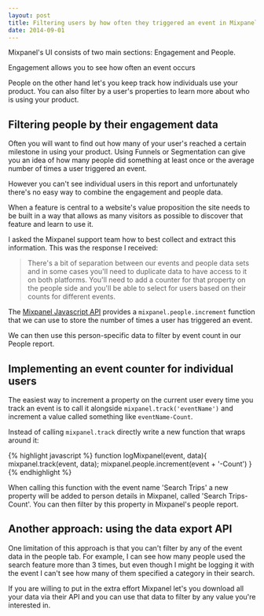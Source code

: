```yaml
---
layout: post
title: Filtering users by how often they triggered an event in Mixpanel
date: 2014-09-01
---
```


Mixpanel's UI consists of two main sections: Engagement and People.

Engagement allows you to see how often an event occurs

People on the other hand let's you keep track how individuals use your product. You can also filter by a user's properties to learn more about who is using your product.

## Filtering people by their engagement data

Often you will want to find out how many of your user's reached a certain milestone in using your product. Using Funnels or Segmentation can give you an idea of how many people did something at least once or the average number of times a user triggered an event.

However you can't see individual users in this report and unfortunately there's no easy way to combine the engagement and people data.

When a feature is central to a website's value proposition the site needs to be built in a way that allows as many visitors as possible to discover that feature and learn to use it.

I asked the Mixpanel support team how to best collect and extract this information. This was the response I received:

 > There's a bit of separation between our events and people data sets and in some cases you'll need to duplicate data to have access to it on both platforms. You'll need to add a counter for that property on the people side and you'll be able to select for users based on their counts for different events.

The [Mixpanel Javascript API](https://mixpanel.com/help/reference/javascript) provides a `mixpanel.people.increment` function that we can use to store the number of times a user has triggered an event.

We can then use this person-specific data to filter by event count in our People report.

## Implementing an event counter for individual users

The easiest way to increment a property on the current user every time you track an event is to call it alongside `mixpanel.track('eventName')` and increment a value called something like `eventName-Count`.

Instead of calling `mixpanel.track` directly write a new function that wraps around it:

{% highlight javascript %}
function logMixpanel(event, data){
    mixpanel.track(event, data);
    mixpanel.people.increment(event + '-Count')
}
{% endhighlight %}

When calling this function with the event name 'Search Trips' a new property will be added to person details in Mixpanel, called 'Search Trips-Count'. You can then filter by this property in Mixpanel's people report.

## Another approach: using the data export API

One limitation of this approach is that you can't filter by any of the event data in the people tab. For example, I can see how many people used the search feature more than 3 times, but even though I might be logging it with the event I can't see how many of them specified a category in their search.

If you are willing to put in the extra effort Mixpanel let's you download all your data via their API and you can use that data to filter by any value you're interested in.


